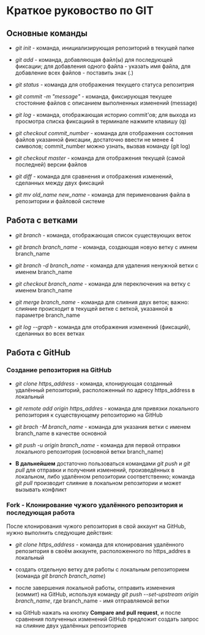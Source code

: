 # Краткое руковоство по GIT

## Основные команды

* *git init* - команда, инициализирующая репозиторий в текущей папке

* *git add* - команда, добавляющая файл(ы) для последующей фиксации; для добавления одного файла - указать имя файла, для добавление всех файлов - поставить знак (.)

* *git status* - команда для отображения текущего статуса репозитрия

* *git commit -m "message"* - команда, фиксирующая текущее стостояние файлов с описанием выполненных изменений (message)

* *git log* - команда, отображающая историю commit'ов; для выхода из просмотра списка фиксациий в терминале нажмите клавишу (q)

* *git checkout commit_number* - команда для отображения состояния файлов указанной фиксации, достаточно ввести не менее 4 символов; commit_number можно узнать, вызвав команду (git log)

* *git checkout master* - команда для отображения текущей (самой последней) версии файлов

* *git diff* - команда для сравнения и отображения изменений, сделанных между двух фиксаций

* *git mv old_name new_name* - команда для перименования файла в репозитории и файловой системе

## Работа с ветками

* *git branch* - команда, отображающая список существующих веток

* *git branch branch_name* - команда, создающая новую ветку с имнем branch_name

* *git branch -d branch_name* - команда для удаления ненужной ветки с именем branch_name

* *git checkout branch_name* - команда для переключения на ветку с именем branch_name

* *git merge branch_name* - команда для слияния двух веток; важно: слияние происходит в текущей ветке с веткой, указанной в параметре branch_name

* *git log --graph* - команда для отображения изменений (фиксаций), сделанных во всех ветках

## Работа с GitHub

### Создание репозитория на GitHub

* *git clone https_address* - команда, клонирующая созданный удалённый репозиторий, расположенный по адресу https_address в локальный

* *git remote add origin https_addres* - команда для привязки локального репозитория к существующему репозиторию на GitHub

* *git brach -M branch_name* - команда для указания ветки с именем branch_name в качестве основной

* *git push -u origin branch_name* - команда для первой отправки локального репозитория (основной ветки branch_name)

* **В дальнейшем** достаточно пользоваться командами *git push* и *git pull* для отправки и получения изменений, произведённых в локальном, либо удалённом репозитории соответственно; команда *git pull* производит слияние в локальном репозитории и может вызывать конфликт

### Fork - Клонирование чужого удалённого репозитория и последующая работа

После клонирования чужого репозитория в свой аккаунт на GitHub, нужно выполнить следующие действия:

* *git clone https_address* - команда для клонирования удалённого репозитория в своём аккаунте, расположенного по https_addres в локальный

* создать отдельную ветку для работы с локальным репозиторием (команда *git branch branch_name*)

* после завершения локальной работы, отправить изменения (коммит) на GitHub, используя команду *git push --set-upstream origin branch_name*, где branch_name - имя отправляемой ветки

* на GitHub нажать на кнопку **Compare and pull request**, и после сравнения полученных изменений GitHub предложит создать запрос на слияние двух удалённых репозиториев
